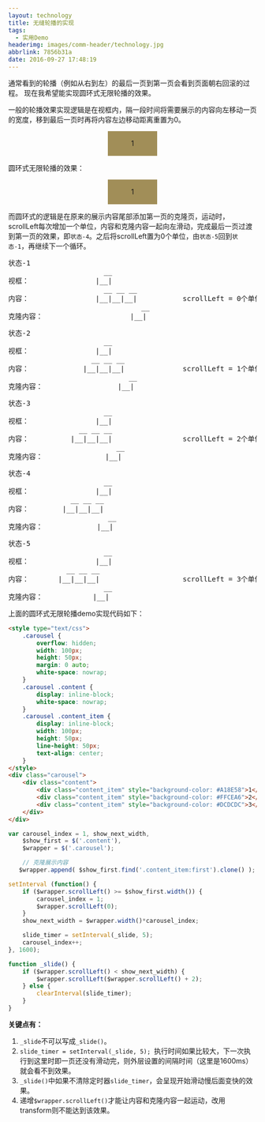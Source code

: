 ```yaml
---
layout: technology
title: 无缝轮播的实现
tags:
  - 实用Demo
headerimg: images/comm-header/technology.jpg
abbrlink: 7856b31a
date: 2016-09-27 17:48:19
---
```


通常看到的轮播（例如从右到左）的最后一页到第一页会看到页面朝右回滚的过程。
现在我希望能实现圆环式无限轮播的效果。
<!-- more -->
<style type="text/css">.carousel {width: 100px; height: 50px; overflow: hidden; white-space: nowrap; margin: 0 auto;} .carousel .content {display: inline-block; white-space: nowrap; } .carousel .content_item {display: inline-block; width: 100px; height: 50px; text-align: center; line-height: 50px;}</style>
一般的轮播效果实现逻辑是在视框内，隔一段时间将需要展示的内容向左移动一页的宽度，移到最后一页时再将内容左边移动距离重置为0。
<div class="normal_carousel"><div class="carousel"><div class="content"><div class="content_item" style="background-color: #A18E58">1</div><div class="content_item" style="background-color: #FFCEA6">2</div><div class="content_item" style="background-color: #DCDCDC">3</div></div></div></div>

<script type="text/javascript">
	var cur_scroll_index = 0;
	setInterval (function() {
		cur_scroll_index ++;
		$('.normal_carousel .content').css ({
			'transform': 'translateX(-' + 100 * cur_scroll_index + 'px)',
			'transition': 'transform 0.5s'
		});
		if (cur_scroll_index >= $('.normal_carousel .content_item').length - 1) {
			cur_scroll_index = 0;
			setTimeout (function() {
				$('.normal_carousel .content').css ({
					'transform' : 'translateX(0)',
				});
			}, 1000 );
		}
	}, 2000 );
</script>

圆环式无限轮播的效果：
<div class="circle_carousel"><div class="carousel"><div class="content"><div class="content_item" style="background-color: #A18E58">1</div><div class="content_item" style="background-color: #FFCEA6">2</div><div class="content_item" style="background-color: #DCDCDC">3</div></div></div></div>

<script type="text/javascript">
	setTimeout(function() {
		var carousel_index = 1, show_next_width,
			$show_first = $('.circle_carousel .content'),
			$wrapper = $('.circle_carousel .carousel');

			$wrapper.append( $show_first.find('.content_item:first').clone() );
		// carousel
		setInterval (function() {
			if ($wrapper.scrollLeft() >= $show_first.width()) {
				carousel_index = 1;
				$wrapper.scrollLeft(0);
			}
			show_next_width = $wrapper.width()*carousel_index;
			slide_timer = setInterval(_slide, 5);

			carousel_index++;
		}, 1600);

		function _slide() {
			if ($wrapper.scrollLeft() < show_next_width) {
				$wrapper.scrollLeft($wrapper.scrollLeft() + 2);
			} else {
				clearInterval(slide_timer);
			}
		}
	}, 500);
</script>

而圆环式的逻辑是在原来的展示内容尾部添加第一页的克隆页，运动时，scrollLeft每次增加一个单位，内容和克隆内容一起向左滑动，完成最后一页过渡到第一页的效果，即`状态-4`。之后将scrollLeft置为0个单位，由`状态-5`回到`状态-1`，再继续下一个循环。
<pre>
状态-1
                       __ 
视框：                |__|
                       __ __ __
内容：                |__|__|__|           scrollLeft = 0个单位;
                                __ 
克隆内容：                     |__|
</pre>
<pre>
状态-2
                       __ 
视框：                |__|
                    __ __ __
内容：             |__|__|__|              scrollLeft = 1个单位;
                             __ 
克隆内容：                  |__|
</pre>
<pre>
状态-3
                       __ 
视框：                |__|
                 __ __ __
内容：          |__|__|__|                 scrollLeft = 2个单位;
                          __ 
克隆内容：               |__|
</pre>
<pre>
状态-4
                       __ 
视框：                |__|
               __ __ __
内容：        |__|__|__|           
                        __ 
克隆内容：             |__|
</pre>
<pre>
状态-5
                       __ 
视框：                |__|
              __ __ __
内容：       |__|__|__|                    scrollLeft = 3个单位;
                       __ 
克隆内容：            |__|
</pre>

上面的圆环式无限轮播demo实现代码如下：

```html
<style type="text/css">
    .carousel {
        overflow: hidden;
        width: 100px;
        height: 50px;
        margin: 0 auto;
        white-space: nowrap;
    }
    .carousel .content {
        display: inline-block;
        white-space: nowrap;
    }
    .carousel .content_item {
        display: inline-block;
        width: 100px;
        height: 50px;
        line-height: 50px;
        text-align: center;
    }
</style>
<div class="carousel">
    <div class="content">
        <div class="content_item" style="background-color: #A18E58">1</div>
        <div class="content_item" style="background-color: #FFCEA6">2</div>
        <div class="content_item" style="background-color: #DCDCDC">3</div>
    </div>
</div>
```

```javascript
var carousel_index = 1, show_next_width,
    $show_first = $('.content'),
    $wrapper = $('.carousel');

    // 克隆展示内容
   $wrapper.append( $show_first.find('.content_item:first').clone() );

setInterval (function() {
    if ($wrapper.scrollLeft() >= $show_first.width()) {
        carousel_index = 1;
        $wrapper.scrollLeft(0);
    }
    show_next_width = $wrapper.width()*carousel_index;

    slide_timer = setInterval(_slide, 5); 
    carousel_index++;
}, 1600);

function _slide() {
    if ($wrapper.scrollLeft() < show_next_width) {
        $wrapper.scrollLeft($wrapper.scrollLeft() + 2);
    } else {
        clearInterval(slide_timer); 
    }
}
```

**关键点有：**

1. `_slide`不可以写成`_slide()`。
2. `slide_timer = setInterval(_slide, 5); `执行时间如果比较大，下一次执行到这里时即一页还没有滑动完，则外层设置的间隔时间（这里是1600ms）就会看不到效果。
3. `_slide()`中如果不清除定时器`slide_timer`，会呈现开始滑动慢后面变快的效果。
4. 递增`$wrapper.scrollLeft()`才能让内容和克隆内容一起运动，改用transform则不能达到该效果。